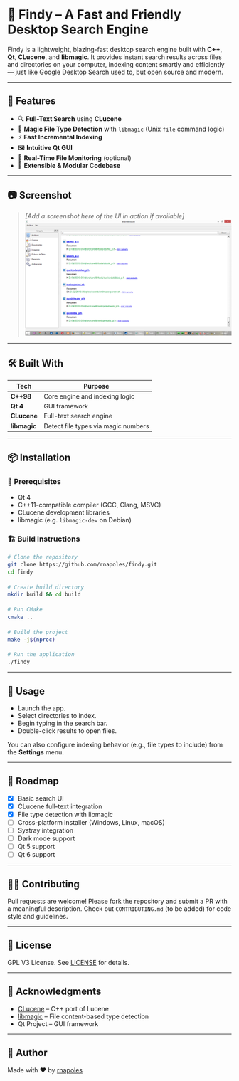 # 🧭 Findy – A Fast and Friendly Desktop Search Engine

Findy is a lightweight, blazing-fast desktop search engine built with **C++**, **Qt**, **CLucene**, and **libmagic**. It provides instant search results across files and directories on your computer, indexing content smartly and efficiently — just like Google Desktop Search used to, but open source and modern.

---

## 🚀 Features

- 🔍 **Full-Text Search** using **CLucene**
- 🧠 **Magic File Type Detection** with `libmagic` (Unix `file` command logic)
- ⚡ **Fast Incremental Indexing**
- 🖼️ **Intuitive Qt GUI**
- 🔄 **Real-Time File Monitoring** (optional)
- 🧩 **Extensible & Modular Codebase**

---

## 📷 Screenshot

> _[Add a screenshot here of the UI in action if available]_  
> ![Findy Screenshot](resources/screenshot/findy.png)

---

## 🛠️ Built With

| Tech          | Purpose                             |
|---------------|-------------------------------------|
| **C++98**     | Core engine and indexing logic      |
| **Qt 4**      | GUI framework                      |
| **CLucene**   | Full-text search engine             |
| **libmagic**  | Detect file types via magic numbers |

---

## 📦 Installation

### 🔧 Prerequisites

- Qt 4
- C++11-compatible compiler (GCC, Clang, MSVC)
- CLucene development libraries
- libmagic (e.g. `libmagic-dev` on Debian)

### 🏗️ Build Instructions

```bash
# Clone the repository
git clone https://github.com/rnapoles/findy.git
cd findy

# Create build directory
mkdir build && cd build

# Run CMake
cmake ..

# Build the project
make -j$(nproc)

# Run the application
./findy
```

---

## 🎯 Usage

- Launch the app.
- Select directories to index.
- Begin typing in the search bar.
- Double-click results to open files.

You can also configure indexing behavior (e.g., file types to include) from the **Settings** menu.

---

## 🧩 Roadmap

- [x] Basic search UI
- [x] CLucene full-text integration
- [x] File type detection with libmagic
- [ ] Cross-platform installer (Windows, Linux, macOS)
- [ ] Systray integration
- [ ] Dark mode support
- [ ] Qt 5 support
- [ ] Qt 6 support

---

## 🙋‍♂️ Contributing

Pull requests are welcome! Please fork the repository and submit a PR with a meaningful description. Check out `CONTRIBUTING.md` (to be added) for code style and guidelines.

---

## 📄 License

GPL V3 License. See [LICENSE](LICENSE) for details.

---

## 🤝 Acknowledgments

- [CLucene](https://clucene.sourceforge.net/) – C++ port of Lucene
- [libmagic](https://darwinsys.com/file/) – File content-based type detection
- Qt Project – GUI framework

---

## 🧠 Author

Made with ❤️ by [rnapoles](https://github.com/rnapoles)